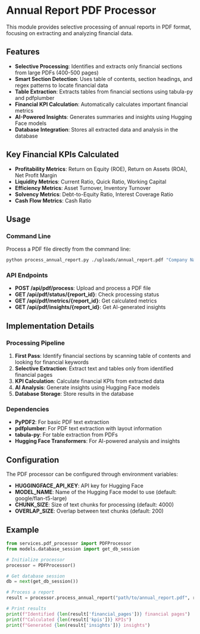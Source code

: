 # Annual Report PDF Processor

This module provides selective processing of annual reports in PDF format, focusing on extracting and analyzing financial data.

## Features

- **Selective Processing**: Identifies and extracts only financial sections from large PDFs (400-500 pages)
- **Smart Section Detection**: Uses table of contents, section headings, and regex patterns to locate financial data
- **Table Extraction**: Extracts tables from financial sections using tabula-py and pdfplumber
- **Financial KPI Calculation**: Automatically calculates important financial metrics
- **AI-Powered Insights**: Generates summaries and insights using Hugging Face models
- **Database Integration**: Stores all extracted data and analysis in the database

## Key Financial KPIs Calculated

- **Profitability Metrics**: Return on Equity (ROE), Return on Assets (ROA), Net Profit Margin
- **Liquidity Metrics**: Current Ratio, Quick Ratio, Working Capital
- **Efficiency Metrics**: Asset Turnover, Inventory Turnover
- **Solvency Metrics**: Debt-to-Equity Ratio, Interest Coverage Ratio
- **Cash Flow Metrics**: Cash Ratio

## Usage

### Command Line

Process a PDF file directly from the command line:

```bash
python process_annual_report.py ./uploads/annual_report.pdf "Company Name" 2023 --ticker TICK --sector "Industry Sector"
```

### API Endpoints

- **POST /api/pdf/process**: Upload and process a PDF file
- **GET /api/pdf/status/{report_id}**: Check processing status
- **GET /api/pdf/metrics/{report_id}**: Get calculated metrics
- **GET /api/pdf/insights/{report_id}**: Get AI-generated insights

## Implementation Details

### Processing Pipeline

1. **First Pass**: Identify financial sections by scanning table of contents and looking for financial keywords
2. **Selective Extraction**: Extract text and tables only from identified financial pages
3. **KPI Calculation**: Calculate financial KPIs from extracted data
4. **AI Analysis**: Generate insights using Hugging Face models
5. **Database Storage**: Store results in the database

### Dependencies

- **PyPDF2**: For basic PDF text extraction
- **pdfplumber**: For PDF text extraction with layout information
- **tabula-py**: For table extraction from PDFs
- **Hugging Face Transformers**: For AI-powered analysis and insights

## Configuration

The PDF processor can be configured through environment variables:

- **HUGGINGFACE_API_KEY**: API key for Hugging Face
- **MODEL_NAME**: Name of the Hugging Face model to use (default: google/flan-t5-large)
- **CHUNK_SIZE**: Size of text chunks for processing (default: 4000)
- **OVERLAP_SIZE**: Overlap between text chunks (default: 200)

## Example

```python
from services.pdf_processor import PDFProcessor
from models.database_session import get_db_session

# Initialize processor
processor = PDFProcessor()

# Get database session
db = next(get_db_session())

# Process a report
result = processor.process_annual_report("path/to/annual_report.pdf", report_id, db)

# Print results
print(f"Identified {len(result['financial_pages'])} financial pages")
print(f"Calculated {len(result['kpis'])} KPIs")
print(f"Generated {len(result['insights'])} insights")
``` 